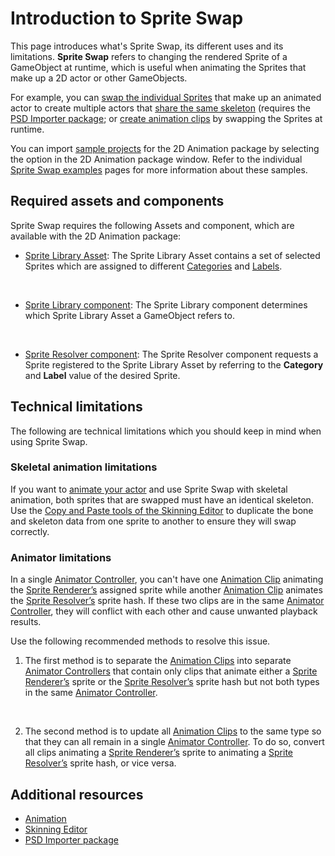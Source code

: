 # Introduction to Sprite Swap
This page introduces what's Sprite Swap, its different uses and its limitations. **Sprite Swap** refers to changing the rendered Sprite of a GameObject at runtime, which is useful when animating the Sprites that make up a 2D actor or other GameObjects.

For example, you can [swap the individual Sprites](ex-sprite-swap.md#part-swap) that make up an animated actor to create multiple actors that [share the same skeleton](ex-skeleton-sharing.md) (requires the [PSD Importer package](https://docs.unity3d.com/Packages/com.unity.2d.psdimporter@latest); or [create animation clips](ex-sprite-swap.md#animated-swap) by swapping the Sprites at runtime.

You can import [sample projects](Examples.md) for the 2D Animation package by selecting the option in the 2D Animation package window. Refer to the individual [Sprite Swap examples](ex-sprite-swap.md) pages for more information about these samples.

## Required assets and components

Sprite Swap requires the following Assets and component, which are available with the 2D Animation package:

* [Sprite Library Asset](SL-Asset.md):  The Sprite Library Asset contains a set of selected Sprites which are assigned to different [Categories](SL-Editor.md#categories) and [Labels](SL-Editor.md#labels).
<br/>

* [Sprite Library component](SL-component.md): The Sprite Library component determines which Sprite Library Asset a GameObject refers to.
<br/>

* [Sprite Resolver component](SL-Resolver.md): The Sprite Resolver component requests a Sprite registered to the Sprite Library Asset by referring to the **Category** and **Label** value of the desired Sprite.

## Technical limitations

The following are technical limitations which you should keep in mind when using Sprite Swap.

### Skeletal animation limitations

If you want to [animate your actor](Animating-actor.md) and use Sprite Swap with skeletal animation, both sprites that are swapped must have an identical skeleton. Use the [Copy and Paste tools of the Skinning Editor](SkinEdToolsShortcuts.md#copy-and-paste-behavior) to duplicate the bone and skeleton data from one sprite to another to ensure they will swap correctly.

### Animator limitations
In a single [Animator Controller](https://docs.unity3d.com/Manual/AnimatorControllers.html), you can't have one [Animation Clip](https://docs.unity3d.com/Manual/AnimationClips.html) animating the [Sprite Renderer’s](https://docs.unity3d.com/Manual/class-SpriteRenderer.html) assigned sprite while another [Animation Clip](https://docs.unity3d.com/Manual/AnimationClips.html) animates the [Sprite Resolver’s](SL-Resolver.md) sprite hash. If these two clips are in the same [Animator Controller](https://docs.unity3d.com/Manual/AnimatorControllers.html), they will conflict with each other and cause unwanted playback results.

Use the following recommended methods to resolve this issue. 

1. The first method is to separate the [Animation Clips](https://docs.unity3d.com/Manual/AnimationClips.html) into separate [Animator Controllers](https://docs.unity3d.com/Manual/AnimatorControllers.html) that contain only clips that animate either a [Sprite Renderer’s](https://docs.unity3d.com/Manual/class-SpriteRenderer.html) sprite or the [Sprite Resolver’s](SL-Resolver.md) sprite hash but not both types in the same [Animator Controller](https://docs.unity3d.com/Manual/AnimatorControllers.html).
<br/>

2. The second method is to update all [Animation Clips](https://docs.unity3d.com/Manual/AnimationClips.html) to the same type so that they can all remain in a single [Animator Controller](https://docs.unity3d.com/Manual/AnimatorControllers.html). To do so, convert all clips animating a [Sprite Renderer’s](https://docs.unity3d.com/Manual/class-SpriteRenderer.html) sprite to animating a [Sprite Resolver’s](SL-Resolver.md) sprite hash, or vice versa.

## Additional resources
- [Animation](https://docs.unity3d.com/Manual/AnimationSection.html)
- [Skinning Editor](SkinningEditor.md)
- [PSD Importer package](https://docs.unity3d.com/Packages/com.unity.2d.psdimporter@latest)
